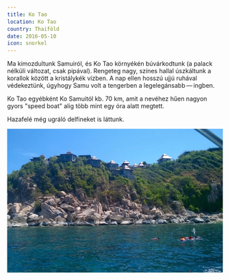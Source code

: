 ```yaml
---
title: Ko Tao
location: Ko Tao
country: Thaiföld
date: 2016-05-10
icon: snorkel
---
```


Ma kimozdultunk Samuiról, és Ko Tao környékén búvárkodtunk (a palack nélküli változat, csak pipával). Rengeteg nagy, színes hallal úszkáltunk a korallok között a kristálykék vízben. A nap ellen hosszú ujjú ruhával védekeztünk, úgyhogy Samu volt a tengerben a legelegánsabb — ingben.

Ko Tao egyébként Ko Samuitól kb. 70 km, amit a nevéhez hűen nagyon gyors "speed boat" alig több mint egy óra alatt megtett.

Hazafelé még ugráló delfineket is láttunk.

![](../../img/0510-3.jpg)
